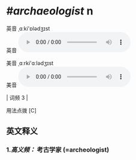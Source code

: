 # ***\#archaeologist*** n
英音 ˌɑːki'ɒlədʒɪst  
英音
<audio src="./media/archaeologist-B.aac" controls="controls"></audio>

美音 ˌɑːrki'ɑːlədʒɪst  
美音
<audio src="./media/archaeologist.aac" controls="controls"></audio>



| 词频 3 |  

用法点拨  [C]

英文释义
---
### 1.*高义频：* **考古学家 (=archeologist)**  


